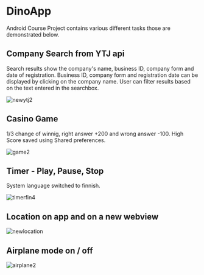 # DinoApp
Android Course Project contains various different tasks those are demonstrated below.

## Company Search from YTJ api
Search results show the company's name, business ID, company form and date of registration. Business ID, company form and registration date can be displayed by clicking on the company name. User can filter results based on the text entered in the searchbox.

![newytj2](https://user-images.githubusercontent.com/43187463/102723874-fd6ab300-4313-11eb-9b8e-9c70c54429d5.gif)

## Casino Game
1/3 change of winnig, right answer +200 and wrong answer -100. High Score saved using Shared preferences.

![game2](https://user-images.githubusercontent.com/43187463/102724514-b3380080-4318-11eb-82ce-9bf7b8afef89.gif)

## Timer - Play, Pause, Stop
System language switched to finnish.

![timerfin4](https://user-images.githubusercontent.com/43187463/102925855-cffd4100-449c-11eb-8b46-916580ff315b.gif)

## Location on app and on a new webview
![newlocation](https://user-images.githubusercontent.com/43187463/102722660-4407df80-430b-11eb-8884-593c0672d2f1.gif)

## Airplane mode on / off
![airplane2](https://user-images.githubusercontent.com/43187463/102724635-994aed80-4319-11eb-9df6-073efb237018.gif)
